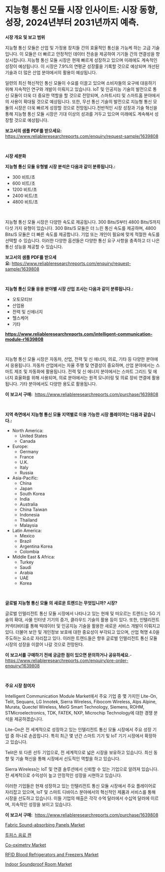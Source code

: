 <p><h1>지능형 통신 모듈 시장 인사이트: 시장 동향, 성장, 2024년부터 2031년까지 예측.</h1></p><p><strong>시장 개요 및 보고 범위</strong></p>
<p><p>지능형 통신 모듈은 산업 및 가정용 장치들 간의 효율적인 통신을 가능케 하는 고급 기술입니다. 이 모듈은 더 빠르고 안정적인 데이터 전송을 제공하여 기기들 간의 연결성을 향상시킵니다. 지능형 통신 모듈 시장은 현재 빠르게 성장하고 있으며 미래에도 계속적인 성장이 예상됩니다. 이 시장은 7.9%의 연평균 성장률을 기록할 것으로 예상되며 개선된 기술과 더 많은 산업 분야에서의 활용이 예상됩니다.</p><p>일련의 최신 혁신적인 통신 모듈이 수요를 이끌고 있으며 소비자들의 요구에 대응하기 위해 지속적인 연구와 개발이 이뤄지고 있습니다. IoT 및 인공지능 기술의 발전으로 통신 모듈이 더욱 더 중요한 역할을 할 것으로 전망되며, 스마트시티 및 스마트홈 분야에서의 사용이 확대될 것으로 예상됩니다. 또한, 무선 통신 기술의 발전으로 지능형 통신 모듈의 시장은 더욱 빠르게 성장할 것으로 전망됩니다.전반적인 시장 성장과 기술 혁신을 통해 지능형 통신 모듈 시장은 기대 이상의 성과를 거두고 있으며 미래에도 계속해서 성장할 것으로 예상됩니다.</p></p>
<p><strong>보고서의 샘플 PDF를 받으세요:</strong> <a href="https://www.reliableresearchreports.com/enquiry/request-sample/1639808">https://www.reliableresearchreports.com/enquiry/request-sample/1639808</a></p>
<p>&nbsp;</p>
<p><strong>시장 세분화</strong></p>
<p><strong>지능형 통신 모듈 유형별 시장 분석은 다음과 같이 분류됩니다.:</strong></p>
<p><ul><li>300 비트/초</li><li>600 비트/초</li><li>1200 비트/초</li><li>2400 비트/초</li><li>4800 비트/초</li></ul></p>
<p>&nbsp;</p>
<p><p>지능형 통신 모듈 시장은 다양한 속도로 제공됩니다. 300 Bits/S부터 4800 Bits/S까지 다섯 가지 유형이 있습니다. 300 Bits/S 모듈은 더 느린 통신 속도를 제공하며, 4800 Bits/S 모듈은 더 빠른 속도를 제공합니다. 기업 또는 개인이 필요에 맞게 적절한 속도를 선택할 수 있습니다. 이러한 다양한 옵션들은 다양한 통신 요구 사항을 충족하고 더 나은 통신 성능을 제공할 수 있습니다.</p></p>
<p><strong>보고서의 샘플 PDF를 받으세요:</strong>&nbsp;<a href="https://www.reliableresearchreports.com/enquiry/request-sample/1639808">https://www.reliableresearchreports.com/enquiry/request-sample/1639808</a></p>
<p>&nbsp;</p>
<p><strong> 지능형 통신 모듈 응용 분야별 시장 산업 조사는 다음과 같이 분류됩니다.:</strong></p>
<p><ul><li>오토모티브</li><li>산업용</li><li>전력 및 신에너지</li><li>헬스케어</li><li>기타</li></ul></p>
<p><strong><a href="https://www.reliableresearchreports.com/intelligent-communication-module-r1639808">https://www.reliableresearchreports.com/intelligent-communication-module-r1639808</a></strong></p>
<p>&nbsp;</p>
<p><p>지능형 통신 모듈 시장은 자동차, 산업, 전력 및 신 에너지, 의료, 기타 등 다양한 분야에서 응용됩니다. 자동차 산업에서는 자율 주행 및 연결성이 중요하며, 산업 분야에서는 스마트 제조 및 자동화에 활용됩니다. 전력 및 신 에너지 분야에서는 스마트 그리드 및 에너지 효율화를 위해 사용되며, 의료 분야에서는 원격 모니터링 및 의료 장비 연결에 활용됩니다. 기타 분야에서도 다양한 용도로 활용됩니다.</p></p>
<p><strong>이 보고서 구매:</strong>&nbsp; <a href="https://www.reliableresearchreports.com/purchase/1639808">https://www.reliableresearchreports.com/purchase/1639808</a></p>
<p>&nbsp;</p>
<p><strong>지역 측면에서 지능형 통신 모듈 지역별로 이용 가능한 시장 플레이어는 다음과 같습니다.:</strong></p>
<p><ul>
    <li>
        North America:
        <ul>
            <li>United States</li>
            <li>Canada</li>
        </ul>
    </li>
    <li>
        Europe:
        <ul>
            <li>Germany</li>
            <li>France</li>
            <li>U.K.</li>
            <li>Italy</li>
            <li>Russia</li>
        </ul>
    </li>
    <li>
        Asia-Pacific:
        <ul>
            <li>China</li>
            <li>Japan</li>
            <li>South Korea</li>
            <li>India</li>
            <li>Australia</li>
            <li>China Taiwan</li>
            <li>Indonesia</li>
            <li>Thailand</li>
            <li>Malaysia</li>
        </ul>
    </li>
    <li>
        Latin America:
        <ul>
            <li>Mexico</li>
            <li>Brazil</li>
            <li>Argentina Korea</li>
            <li>Colombia</li>
        </ul>
    </li>
    <li>
        Middle East & Africa:
        <ul>
            <li>Turkey</li>
            <li>Saudi</li>
            <li>Arabia</li>
            <li>UAE</li>
            <li>Korea</li>
        </ul>
    </li>
    </ul></p>
<p>&nbsp;</p>
<p><strong>글로벌 지능형 통신 모듈 의 새로운 트렌드는 무엇입니까? 시장?</strong></p>
<p><p>글로벌 인텔리전트 통신 모듈 시장에서 나타나고 있는 현재 및 떠오르는 트렌드는 5G 기술의 확대, 사물 인터넷 기기의 증가, 클라우드 기술의 활용 등이 있다. 또한, 인텔리전트 커넥티비티를 통해 빅데이터 및 인공지능 기술을 활용한 새로운 서비스 개발이 이뤄지고 있다. 더불어 보안 및 개인정보 보호에 대한 중요성이 부각되고 있으며, 산업 혁명 4.0을 주도하는 요소로 자리잡고 있다. 이러한 트렌드들은 향후 글로벌 인텔리전트 통신 모듈 시장의 성장을 이끌어 나갈 것으로 전망된다.</p></p>
<p><strong>이 보고서를 구매하기 전에 궁금한 점이 있으면 문의하거나 공유하세요.</strong>- <a href="https://www.reliableresearchreports.com/enquiry/pre-order-enquiry/1639808">https://www.reliableresearchreports.com/enquiry/pre-order-enquiry/1639808</a></p>
<p>&nbsp;</p>
<p><strong>주요 시장 참여자</strong></p>
<p><p>Intelligent Communication Module Market에서 주요 기업 중 몇 가지인 Lite-On, Telit, Sequans, LG Innotek, Sierra Wireless, Fibocom Wireless, Alps Alpine, Murata, Quectel Wireless, MeiG Smart Technology, Siemens, ROHM, STMicroelectronics, TDK, FATEK, NXP, Microchip Technology에 대한 경쟁 분석을 제공하겠습니다.</p><p>Lite-On은 전 세계적으로 성장하고 있는 인텔리전트 통신 모듈 시장에서 주요 성장 기업 중 하나로 손꼽힙니다. 특히 최근 몇 년간 스마트 기기 및 IoT 기기 시장에서 확장하고 있습니다.</p><p>Telit은 또 다른 선두 기업으로, 전 세계적으로 넓은 시장을 보유하고 있습니다. 최신 동향 및 기술 혁신을 통해 시장에서 선도적인 역할을 하고 있습니다.</p><p>Sierra Wireless는 IoT 및 연결 솔루션에서 신뢰할 수 있는 기업으로 알려져 있습니다. 전 세계적으로 수익성이 높고 안정적인 성장을 시현하고 있습니다.</p><p>이러한 기업들은 현재 성장하고 있는 인텔리전트 통신 모듈 시장에서 주요 플레이어로 자리잡고 있으며, IoT 및 스마트 디바이스 분야에서의 혁신적인 제품과 서비스를 통해 시장을 선도하고 있습니다. 이들 기업의 매출은 각각 수억 달러에서 수십억 달러에 이르며, 지속적인 성장을 보이고 있습니다.</p></p>
<p><strong>이 보고서 구매:</strong>&nbsp;&nbsp;<a href="https://www.reliableresearchreports.com/purchase/1639808">https://www.reliableresearchreports.com/purchase/1639808</a></p>
<p><p><a href="https://issuu.com/reportprime-2/docs/fabric-sound-absorbing-panels-market-size-2030.ppt">Fabric Sound-absorbing Panels Market</a></p><p><a href="https://medium.com/@stanleylyittle554467/2024%EB%85%84%EB%B6%80%ED%84%B0-2031%EB%85%84%EA%B9%8C%EC%A7%80%EC%9D%98-%EB%91%90-%EA%B0%9C-%EB%B6%80%EB%B6%84-%EC%9D%8C%EB%A3%8C-%EC%BA%94-%EC%8B%9C%EC%9E%A5-%EB%8F%99%ED%96%A5-%EB%B0%8F-%EC%8B%9C%EC%9E%A5-%EB%B6%84%EC%84%9D%EC%9D%84-%EC%98%88%EC%B8%A1%ED%95%A9%EB%8B%88%EB%8B%A4-4223e1b01b13">투피스 음료 캔</a></p><p><a href="https://github.com/arionmp/Market-Research-Report-List-3/blob/main/co-oximetry-market.md">Co-oximetry Market</a></p><p><a href="https://github.com/markusgodoy/Market-Research-Report-List-3/blob/main/rfid-blood-refrigerators-and-freezers-market.md">RFID Blood Refrigerators and Freezers Market</a></p><p><a href="https://issuu.com/reportprime-2/docs/indoor-soundproof-room-market-size-2030.pptx">Indoor Soundproof Room Market</a></p></p>